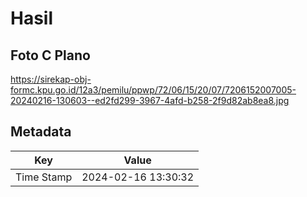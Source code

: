 # Hasil

## Foto C Plano

https://sirekap-obj-formc.kpu.go.id/12a3/pemilu/ppwp/72/06/15/20/07/7206152007005-20240216-130603--ed2fd299-3967-4afd-b258-2f9d82ab8ea8.jpg


## Metadata

| Key        | Value               |
| ---------- | ------------------- |
| Time Stamp | 2024-02-16 13:30:32 |



